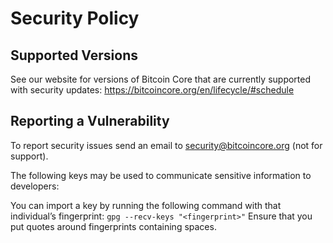 # Security Policy

## Supported Versions

See our website for versions of Bitcoin Core that are currently supported with
security updates: https://bitcoincore.org/en/lifecycle/#schedule

## Reporting a Vulnerability

To report security issues send an email to security@bitcoincore.org (not for support).

The following keys may be used to communicate sensitive information to developers:

You can import a key by running the following command with that individual’s fingerprint: `gpg --recv-keys "<fingerprint>"` Ensure that you put quotes around fingerprints containing spaces.
